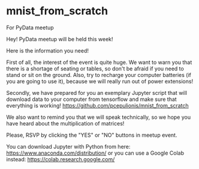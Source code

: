 # mnist_from_scratch
For PyData meetup


Hey! PyData meetup will be held this week!

Here is the information you need!

First of all, the interest of the event is quite huge. We want to warn you that there is a shortage of seating or tables, so don't be afraid if you need to stand or sit on the ground. Also, try to recharge your computer batteries (if you are going to use it), because we will really run out of power extensions!

Secondly, we have prepared for you an exemplary Jupyter script that will download data to your computer from tensorflow and make sure that everything is working! https://github.com/pcepulionis/mnist_from_scratch

We also want to remind you that we will speak technically, so we hope you have heard about the multiplication of matrices!

Please, RSVP by clicking the "YES" or "NO" buttons in meetup event.

You can download Jupyter with Python from here: https://www.anaconda.com/distribution/ or you can use a Google Colab instead: https://colab.research.google.com/
